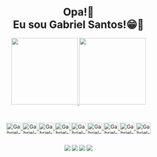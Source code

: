 <h1 align="center">
  Opa!👋 <br>Eu sou Gabriel Santos!😁🦍
</h1>

<div align="center">
  <a href="https://github.com/GabrielSantos573">
    <img height="180em" src="https://github-readme-stats.vercel.app/api?username=GabrielSantos573&show_icons=true&theme=dark&include_all_commits=true&count_private=true" />
    <img height="180em" src="https://github-readme-stats.vercel.app/api/top-langs/?username=GabrielSantos573&layout=compact&theme=dark"
</div>

##

<div align="center "style="display: inline_block"><br>
  <img align="center" alt="Gabriel-C" height="30" width="40" src="https://cdn.jsdelivr.net/gh/devicons/devicon/icons/c/c-original.svg">
  <img align="center" alt="Gabriel-Java" height="30" width="40" src="https://cdn.jsdelivr.net/gh/devicons/devicon/icons/java/java-original.svg">
  <img align="center" alt="Gabriel-Python" height="30" width="40" src="https://cdn.jsdelivr.net/gh/devicons/devicon/icons/python/python-original.svg">
  <img align="center" alt="Gabriel-Node" height= "30" width="40 "src="https://cdn.jsdelivr.net/gh/devicons/devicon/icons/javascript/javascript-original.svg">
  <img align="center" alt="Gabriel-Node" height= "30" width="40 "src="https://cdn.jsdelivr.net/gh/devicons/devicon/icons/nodejs/nodejs-original.svg">
  <img align="center" alt="Gabriel-html" height="30" width="40" src="https://cdn.jsdelivr.net/gh/devicons/devicon/icons/html5/html5-original.svg">
  <img align="center" alt="Gabriel-CSS" height="30" width="40" src="https://cdn.jsdelivr.net/gh/devicons/devicon/icons/css3/css3-original.svg">
  <img align="center" alt="Gabriel-Git" height="30" width="40" src="https://cdn.jsdelivr.net/gh/devicons/devicon/icons/git/git-original.svg">
  <img align="center" alt="Gabriel-Mysql" height="30" width="40" src="https://cdn.jsdelivr.net/gh/devicons/devicon/icons/mysql/mysql-original.svg">
</div>

##

<div align="center">
  <a href="http://api.whatsapp.com/send?phone=5561982514119" target="_blank"><img src="https://img.shields.io/badge/WhatsApp-25D366?style=for-the-badge&logo=whatsapp&logoColor=white"  target="_blank"></a>
  <a href="https://www.instagram.com/gabriel.o.santos1/" target="_blank"><img src="https://img.shields.io/badge/-Instagram-%23E4405F?style=for-the-badge&logo=instagram&logoColor=white" target="_blank"></a>
  <a href="https://www.linkedin.com/in/gabriel-santos-a61597235/" target="_blank"><img src="https://img.shields.io/badge/-LinkedIn-%230077B5?style=for-the-badge&logo=linkedin&logoColor=white" target="_blank"></a>
  <a href = "mailto:gabrielsantosequitador@gmail.com"><img src="https://img.shields.io/badge/-Gmail-%23333?style=for-the-badge&logo=gmail&logoColor=white" target="_blank"></a> 
</div>
